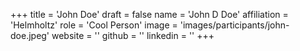 +++
title = 'John Doe'
draft = false
name = 'John D Doe'
affiliation = 'Helmholtz'
role = 'Cool Person'
image = 'images/participants/john-doe.jpeg'
website = ''
github = ''
linkedin = ''
+++
